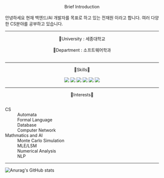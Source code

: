 <div align='center'>Brief Introduction</div></br>
안녕하세요   
현재 백엔드/AI 개발자를 목표로 하고 있는 전재원 이라고 합니다.   
여러 다양한 CS분야를 공부하고 있습니다.

***

<div align='center'>🏫University : 세종대학교</div></br>
<div align='center'>📖Department : 소프트웨어학과</div></br>

***

<div align='center'>💫Skills💫</div></br>
<div align='center'>
  <img src="https://img.shields.io/badge/Python-3776AB?style=flat&logo=Python&logoColor=white"/>
  <img src="https://img.shields.io/badge/HTML5-E34F26?style=flat&logo=HTML5&logoColor=white"/>
  <img src="https://img.shields.io/badge/Javascript-F7DF1E?style=flat&logo=JavaScript&logoColor=white"/>
  <img src="https://img.shields.io/badge/PostgreSQL-4169E1?style=flat&logo=PostgreSQL&logoColor=white"/>
  <img src="https://img.shields.io/badge/Django-092E20?style=flat&logo=Django&logoColor=white"/>
  <img src="https://img.shields.io/badge/Unity-000000?style=flat&logo=Unity&logoColor=white"/>
</div>

***

<div align='center'>👀Interests👀</div></br>
<dl>
  <dt>CS</dt>
    <dd>Automata</dd>
    <dd>Formal Language</dd>
    <dd>Database</dd>
    <dd>Computer Network</dd>
  <dt>Mathmatics and AI</dt>
    <dd>Monte Carlo Simulation</dd>
    <dd>MLE/LSM</dd>
    <dd>Numerical Analysis</dd>
    <dd>NLP</dd>

***

![Anurag's GitHub stats](https://github-readme-stats.vercel.app/api?username=anuraghazra&show_icons=true&theme=radical)
